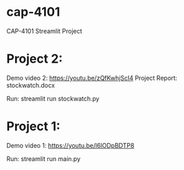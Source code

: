 # cap-4101
CAP-4101 Streamlit Project

Project 2:
============
Demo video 2: https://youtu.be/zQfKwhjScI4
Project Report: stockwatch.docx

Run: streamlit run stockwatch.py

Project 1:
============
Demo video 1: https://youtu.be/l6lODpBDTP8

Run: streamlit run main.py

